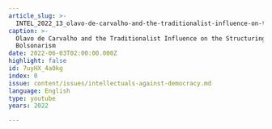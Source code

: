 ```yaml
---
article_slug: >-
  INTEL_2022_13_olavo-de-carvalho-and-the-traditionalist-influence-on-the-structuring-of-bolsonarism
caption: >-
  Olavo de Carvalho and the Traditionalist Influence on the Structuring of
  Bolsonarism
date: 2022-06-03T02:00:00.000Z
highlight: false
id: 7uyHX_4aOkg
index: 0
issue: content/issues/intellectuals-against-democracy.md
language: English
type: youtube
years: 2022

---
```

